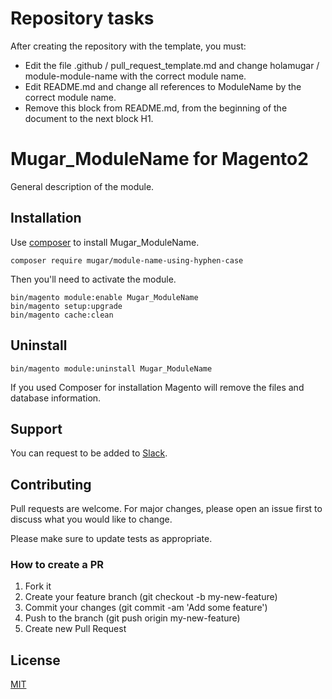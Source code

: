 # Repository tasks

After creating the repository with the template, you must:

* Edit the file .github / pull_request_template.md and change holamugar / module-module-name with the correct module name.
* Edit README.md and change all references to ModuleName by the correct module name.
* Remove this block from README.md, from the beginning of the document to the next block H1.
 

# Mugar_ModuleName for Magento2

General description of the module.

## Installation

Use [composer](https://getcomposer.org/) to install Mugar_ModuleName.

```
composer require mugar/module-name-using-hyphen-case
```

Then you'll need to activate the module.

```
bin/magento module:enable Mugar_ModuleName
bin/magento setup:upgrade
bin/magento cache:clean
```

## Uninstall

```
bin/magento module:uninstall Mugar_ModuleName
```

If you used Composer for installation Magento will remove the files and database information. 

## Support

You can request to be added to [Slack](https://mugar.slack.com/).

## Contributing

Pull requests are welcome. For major changes, please open an issue first to discuss what you would like to change.

Please make sure to update tests as appropriate.

### How to create a PR

1. Fork it
2. Create your feature branch (git checkout -b my-new-feature)
3. Commit your changes (git commit -am 'Add some feature')
4. Push to the branch (git push origin my-new-feature)
5. Create new Pull Request

## License

[MIT](https://choosealicense.com/licenses/mit/)